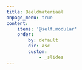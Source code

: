 ```yaml
---
title: Beeldmateriaal
onpage_menu: true
content:
    items: '@self.modular'
    order:
        by: default
        dir: asc
        custom:
            - _slides
---
```

